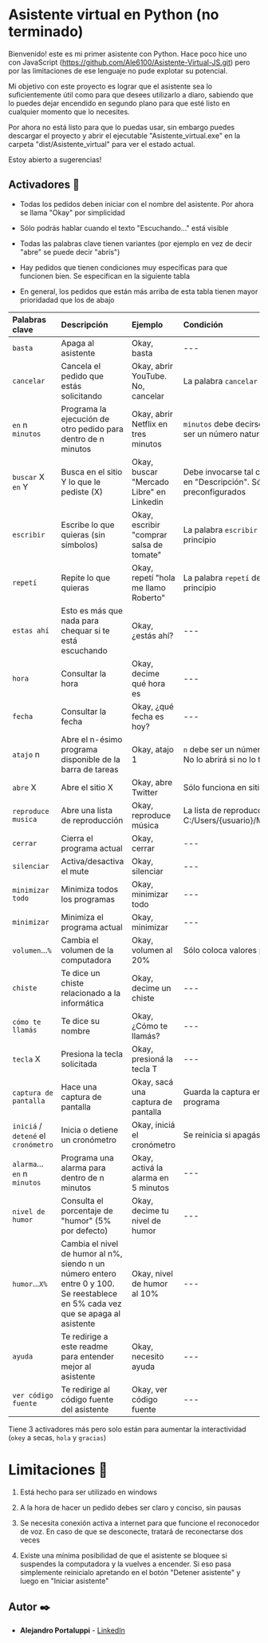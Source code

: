 # Asistente virtual en Python (no terminado)

Bienvenido! este es mi primer asistente con Python. Hace poco hice uno con JavaScript (https://github.com/Ale6100/Asistente-Virtual-JS.git) pero por las limitaciones de ese lenguaje no pude explotar su potencial.

Mi objetivo con este proyecto es lograr que el asistente sea lo suficientemente útil como para que desees utilizarlo a diaro, sabiendo que lo puedes dejar encendido en segundo plano para que esté listo en cualquier momento que lo necesites.

Por ahora no está listo para que lo puedas usar, sin embargo puedes descargar el proyecto y abrir el ejecutable "Asistente_virtual.exe" en la carpeta "dist/Asistente_virtual" para ver el estado actual.

Estoy abierto a sugerencias!

## Activadores 🤖

* Todas los pedidos deben iniciar con el nombre del asistente. Por ahora se llama "Okay" por simplicidad

* Sólo podrás hablar cuando el texto "Escuchando..." está visible

* Todas las palabras clave tienen variantes (por ejemplo en vez de decir "abre" se puede decir "abrís")

* Hay pedidos que tienen condiciones muy específicas para que funcionen bien. Se especifican en la siguiente tabla

* En general, los pedidos que están más arriba de esta tabla tienen mayor prioridadad que los de abajo

| Palabras clave | Descripción | Ejemplo | Condición
| :--- | :--- | :--- | :--- |
| `basta` | Apaga al asistente | Okay, basta | --- |
| `cancelar` | Cancela el pedido que estás solicitando | Okay, abrir YouTube. No, cancelar | La palabra `cancelar` debe decirse al final |
| `en` n `minutos` | Programa la ejecución de otro pedido para dentro de n minutos | Okay, abrir Netflix en tres minutos | `minutos` debe decirse al final, y "n" debe ser un número natural |
| `buscar` X `en` Y | Busca en el sitio Y lo que le pediste (X) | Okay, buscar "Mercado Libre" en Linkedin | Debe invocarse tal como se especifica en "Descripción". Sólo funciona en sitios preconfigurados |
| `escribir` | Escribe lo que quieras (sin símbolos) | Okay, escribir "comprar salsa de tomate" | La palabra `escribir` debe decirse al principio |
| `repetí` | Repite lo que quieras | Okay, repetí "hola me llamo Roberto" | La palabra `repetí` debe decirse al principio |
| `estas ahí` | Esto es más que nada para chequar si te está escuchando | Okay, ¿estás ahí? | --- |
| `hora` | Consultar la hora | Okay, decime qué hora es | --- |
| `fecha` | Consultar la fecha | Okay, ¿qué fecha es hoy? | --- |
| `atajo` n | Abre el n-ésimo programa disponible de la barra de tareas | Okay, atajo 1 | `n` debe ser un número natural entre 1 y 9. No lo abrirá si no lo tenés disponible |
| `abre` X | Abre el sitio X | Okay, abre Twitter | Sólo funciona en sitios preconfigurados |
| `reproduce musica` | Abre una lista de reproducción | Okay, reproduce música | La lista de reproducción debe estar en C:/Users/{usuario}/Music/av/musica.xspf |
| `cerrar` | Cierra el programa actual | Okay, cerrar | --- |
| `silenciar` | Activa/desactiva el mute | Okay, silenciar | --- |
| `minimizar todo` | Minimiza todos los programas | Okay, minimizar todo | --- |
| `minimizar` | Minimiza el programa actual | Okay, minimizar | --- |
| `volumen`...`%` | Cambia el volumen de la computadora | Okay, volumen al 20% | Sólo coloca valores pares |
| `chiste` | Te dice un chiste relacionado a la informática | Okay, decime un chiste | --- |
| `cómo te llamás` | Te dice su nombre | Okay, ¿Cómo te llamás? | --- |
| `tecla` X | Presiona la tecla solicitada | Okay, presioná la tecla T | --- |
| `captura de pantalla` | Hace una captura de pantalla | Okay, sacá una captura de pantalla | Guarda la captura en la ubicación del programa |
| `iniciá` / `detené` el `cronómetro` | Inicia o detiene un cronómetro | Okay, iniciá el cronómetro | Se reinicia si apagás al asistente |
| `alarma`... `en` n `minutos` | Programa una alarma para dentro de n minutos | Okay, activá la alarma en 5 minutos | --- |
| `nivel de humor` | Consulta el porcentaje de "humor" (5% por defecto) | Okay, decime tu nivel de humor | --- |
| `humor`...`X%` | Cambia el nivel de humor al n%, siendo n un número entero entre 0 y 100. Se reestablece en 5% cada vez que se apaga al asistente | Okay, nivel de humor al 10% | --- |
| `ayuda` | Te redirige a este readme para entender mejor al asistente | Okay, necesito ayuda | --- |
| `ver código fuente` | Te redirige al código fuente del asistente | Okay, ver código fuente | --- |

Tiene 3 activadores más pero solo están para aumentar la interactividad (`okey` a secas, `hola` y `gracias`)

# Limitaciones 🚨

1. Está hecho para ser utilizado en windows

2. A la hora de hacer un pedido debes ser claro y conciso, sin pausas

3. Se necesita conexión activa a internet para que funcione el reconocedor de voz. En caso de que se desconecte, tratará de reconectarse dos veces

4. Existe una mínima posibilidad de que el asistente se bloquee si suspendes la computadora y la vuelves a encender. Si eso pasa simplemente reinicialo apretando en el botón "Detener asistente" y luego en "Iniciar asistente"


## Autor ✒️

* **Alejandro Portaluppi** - [LinkedIn](https://www.linkedin.com/in/alejandro-portaluppi/)
